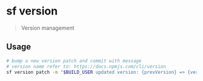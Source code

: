 # sf version

> Version management

## Usage

```sh
# bump a new version patch and commit with message
# version name refer to: https://docs.npmjs.com/cli/version
sf version patch -m "$BUILD_USER updated version: {prevVersion} => {version}"
```